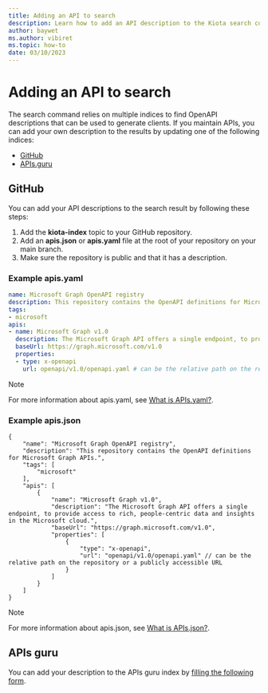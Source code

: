 ```yaml
---
title: Adding an API to search
description: Learn how to add an API description to the Kiota search command.
author: baywet
ms.author: vibiret
ms.topic: how-to
date: 03/10/2023
---
```


# Adding an API to search

The search command relies on multiple indices to find OpenAPI descriptions that can be used to generate clients. If you maintain APIs, you can add your own description to the results by updating one of the following indices:

- [GitHub](#github)
- [APIs.guru](#apis-guru)

## GitHub

You can add your API descriptions to the search result by following these steps:

1. Add the **kiota-index** topic to your GitHub repository.
2. Add an **apis.json** or **apis.yaml** file at the root of your repository on your main branch.
3. Make sure the repository is public and that it has a description.

### Example apis.yaml

```yaml
name: Microsoft Graph OpenAPI registry
description: This repository contains the OpenAPI definitions for Microsoft Graph APIs.
tags:
- microsoft
apis:
- name: Microsoft Graph v1.0
  description: The Microsoft Graph API offers a single endpoint, to provide access to rich, people-centric data and insights in the Microsoft cloud.
  baseUrl: https://graph.microsoft.com/v1.0
  properties:
  - type: x-openapi
    url: openapi/v1.0/openapi.yaml # can be the relative path on the repository or a publicly accessible URL

```

> [!NOTE]
> For more information about apis.yaml, see [What is APIs.yaml?](http://apisyaml.org/).

### Example apis.json

```jsonc
{
    "name": "Microsoft Graph OpenAPI registry",
    "description": "This repository contains the OpenAPI definitions for Microsoft Graph APIs.",
    "tags": [
        "microsoft"
    ],
    "apis": [
        {
            "name": "Microsoft Graph v1.0",
            "description": "The Microsoft Graph API offers a single endpoint, to provide access to rich, people-centric data and insights in the Microsoft cloud.",
            "baseUrl": "https://graph.microsoft.com/v1.0",
            "properties": [
                {
                    "type": "x-openapi",
                    "url": "openapi/v1.0/openapi.yaml" // can be the relative path on the repository or a publicly accessible URL
                }
            ]
        }
    ]
}
```

> [!NOTE]
> For more information about apis.json, see [What is APIs.json?](http://apisjson.org/).

## APIs guru

You can add your description to the APIs guru index by [filling the following form](https://apis.guru/add-api/).
